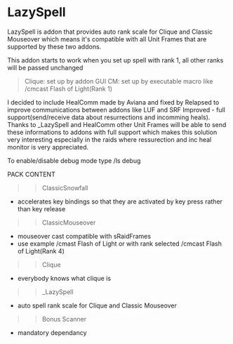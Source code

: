 LazySpell
=========

LazySpell is addon that provides auto rank scale for Clique and Classic Mouseover which means it's compatible with all Unit Frames that are supported by these two addons.

This addon starts to work when you set up spell with rank 1, all other ranks will be passed unchanged

> Clique: set up by addon GUI
> CM: set up by executable macro like /cmcast Flash of Light(Rank 1)

I decided to include HealComm made by Aviana and fixed by Relapsed to improve communications between addons like LUF and SRF Improved - full support(send/receive data about resurrections and incomming heals). 
Thanks to _LazySpell and HealComm other Unit Frames will be able to send these informations to addons with full support which makes this solution very interesting especially in the raids where ressurection and inc heal monitor is very appreciated.


To enable/disable debug mode type /ls debug


PACK CONTENT

>> ClassicSnowfall
- accelerates key bindings so that they are activated by key press rather than key release

>> ClassicMouseover
- mouseover cast compatible with sRaidFrames
- use example /cmast Flash of Light or with rank selected /cmcast Flash of Light(Rank 4)


>> Clique
- everybody knows what clique is

>>_LazySpell
- auto spell rank scale for Clique and Classic Mouseover

>> Bonus Scanner
- mandatory dependancy


